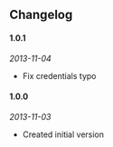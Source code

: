 ## Changelog

#### 1.0.1
_2013-11-04_
 * Fix credentials typo

#### 1.0.0
_2013-11-03_
 * Created initial version